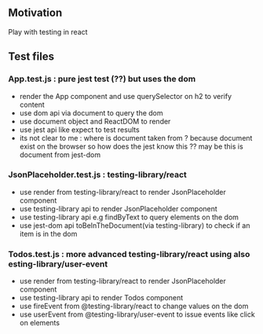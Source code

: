 <h2>Motivation</h2>
Play with testing in react

<h2>Test files</h2>

<h3>App.test.js : pure jest test (??) but uses the dom </h3>
<ul>
<li>render the App component and use querySelector on h2 to verify content</li>
<li>use dom api via document to query the dom</li>
<li>use document object and ReactDOM to render</li>
<li>use jest api like expect to test results</li>
<li>its not clear to me : where is document taken from ? because document exist on the browser so how does the jest know this ?? may be this is document from jest-dom</li>
</ul>

<h3>JsonPlaceholder.test.js : testing-library/react</h3>
<ul>
<li>use render from testing-library/react to render JsonPlaceholder component</li>
<li>use testing-library api to render JsonPlaceholder component</li>
<li>use testing-library api e.g findByText to query elements on the dom</li>
<li>use jest-dom api toBeInTheDocument(via testing-library) to check if an item is in the dom</li>
</ul>

<h3>Todos.test.js : more advanced testing-library/react using also esting-library/user-event</h3>
<ul>
<li>use render from testing-library/react to render JsonPlaceholder component</li>
<li>use testing-library api to render Todos component</li>
<li>use fireEvent from @testing-library/react to change values on the dom</li>
<li>use userEvent from @testing-library/user-event to issue events like click on elements</li>
</ul>
